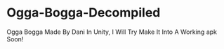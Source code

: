 # Ogga-Bogga-Decompiled
Ogga Bogga Made By Dani In Unity, I Will Try Make It Into A Working apk Soon!
